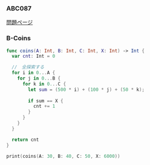 ### ABC087
[問題ページ](https://atcoder.jp/contests/abc087/tasks)

### B-Coins
```Swift
func coins(A: Int, B: Int, C: Int, X: Int) -> Int {
  var cnt: Int = 0

  //　全探索する
  for i in 0...A {
    for j in 0...B {
      for k in 0...C {
        let sum = (500 * i) + (100 * j) + (50 * k);
        
        if sum == X {
          cnt += 1
        }
      }
    }
  }

  return cnt
}

print(coins(A: 30, B: 40, C: 50, X: 6000))

```